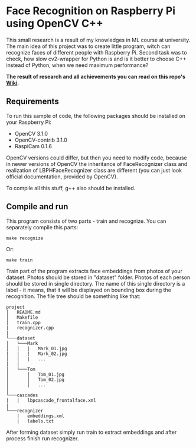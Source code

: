 # Face Recognition on Raspberry Pi using OpenCV C++
This small research is a result of my knowledges in ML course at university.
The main idea of this project was to create little program, witch can recognize
faces of different people with Raspberry Pi. Second task was to check, how slow
cv2-wrapper for Python is and is it better to choose C++ instead of Python, when
we need maximum performance?

__The result of research and all achievements you can read on this repo's [Wiki](https://github.com/Macrosrider/rpi_face_recognition_cpp/wiki "Wiki")__.

## Requirements
To run this sample of code, the following packages should be installed on your
Raspberry Pi:

- OpenCV 3.1.0
- OpenCV-contrib 3.1.0
- RaspiCam 0.1.6

OpenCV versions could differ, but then you need to modify code, because in newer
versions of OpenCV the inheritance of FaceRecognizer class and realization of
LBPHFaceRecognizer class are different (you can just look official documentation,
provided by OpenCV).

To compile all this stuff, g++ also should be installed.

## Compile and run

This program consists of two parts - train and recognize. You can separately
compile this parts:

    make recognize
Or:

    make train

Train part of the program extracts face embeddings from photos of your dataset.
Photos should be stored in "dataset" folder. Photos of each person should be
stored in single directory. The name of this single directory is a label - it
means, that it will be displayed on bounding box during the recognition. The
file tree should be something like that:
```
project
│   README.md
│   Makefile    
│   train.cpp
|   recognizer.cpp
|
└───dataset
│   └───Mark
│   │   |   Mark_01.jpg
|   |   |   Mark_02.jpg
│   │   |   ...
|   |
│   └───Tom
│       │   Tom_01.jpg
│       │   Tom_02.jpg
│       │   ...
│   
└───cascades
|   │   lbpcascade_frontalface.xml
|
└───recognizer
    |   embeddings.xml
    |   labels.txt
```

After forming dataset simply run train to extract embeddings and after process
finish run recognizer.
